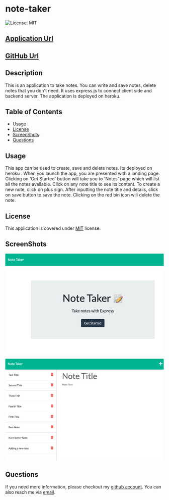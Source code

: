 # note-taker
![License: MIT](https://img.shields.io/badge/License-MIT-yellow.svg)

## [Application Url](https://noteawesome-taker.herokuapp.com/ )

## [GitHub Url](https://github.com/harry-100/note-taker)

## Description

This is an application  to take notes. You can write and save notes, delete notes that you don't need. It uses express.js  to connect client side and backend server. The application is deployed on heroku.

## Table of Contents

* [Usage](#Usage)
* [License](#License)
* [ScreenShots](#ScreenShots)
* [Questions](#Questions)

## Usage
This app can be used to create, save and delete notes. Its deployed on heroku . When you launch the app, you are presented with a landing page. Clicking on 'Get Started' button will take you to 'Notes' page which will list all the notes available. Click on any note title to see its content. To create a new note, click on plus sign. After inputting the note title and details, click on save button to save the note. Clicking on the red bin icon will delete the note. 

## License
This application is covered under [MIT](
      https://opensource.org/licenses/MIT
      ) license.

## ScreenShots
![image-1](./public/assets/images/image-1.png)

![image-2](./public/assets/images/image-2.png)

## Questions
If you need more information, please checkout my [github account](https://github.com/harry-100). You can also reach me via [email](mailto:harvinder.shah@gmail.com?subject=note-taker).

